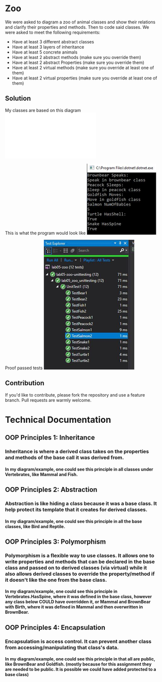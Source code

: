 # Zoo

We were asked to diagram a zoo of animal classes and show their relations and clarify their properties and methods. Then to code said classes.
We were asked to meet the following requirements:
- Have at least 3 different abstract classes
- Have at least 3 layers of inheritance
- Have at least 5 concrete animals
- Have at least 2 abstract methods (make sure you override them)
- Have at least 2 abstract Properties (make sure you override them)
- Have at least 2 virtual methods (make sure you override at least one of them)
- Have at least 2 virtual properties (make sure you override at least one of them)

## Solution

My classes are based on this diagram
![zooChart](./images/zooChart.pdf)

This is what the program would look like
![programWorks](./images/lab5proofOfLife.JPG)

Proof passed tests
![passedTests](./images/lab5testsWork.JPG)

## Contribution

If you'd like to contribute, please fork the repository and use a feature
branch. Pull requests are warmly welcome.

# Technical Documentation

## OOP Principles 1: Inheritance
### Inheritance is where a derived class takes on the properties and methods of the base call it was derived from.
#### In my diagram/example, one could see this principle in all classes under Vertebrates, like Mammal and Fish.

## OOP Principles 2: Abstraction
### Abstraction is like hiding a class because it was a base class. It help protect its template that it creates for derived classes. 
#### In my diagram/example, one could see this principle in all the base classes, like Bird and Reptile.

## OOP Principles 3: Polymorphism
### Polymorphism is a flexible way to use classes. It allows one to write properties and methods that can be declared in the base class and passed on to derived classes (via virtual) while it also allows derived classes to override the property/method if it doesn't like the one from the base class. 
#### In my diagram/example, one could see this principle in Vertebrates.HasSpine, where it was defined in the base class, however any class below COULD have overridden it, or Mammal and BrownBear with Birth, where it was defined in Mammal and then overwritten in BrownBear.

## OOP Principles 4: Encapsulation
### Encapsulation is access control. It can prevent another class from accessing/manipulating that class's data.
#### In my diagram/example, one could see this principle in that all are public, like BrownBear and Goldfish. (mostly because for this assignment they are needed to be public. It is possible we could have added protected to a base class) 




